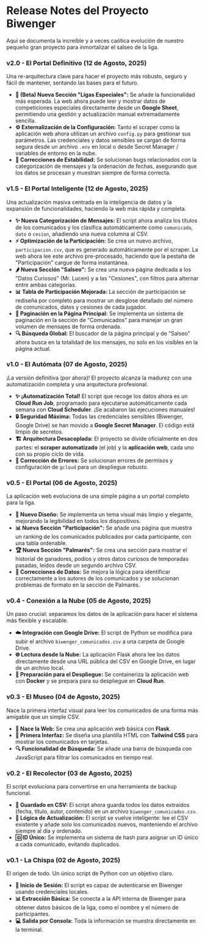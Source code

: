 # Release Notes del Proyecto Biwenger

Aquí se documenta la increíble y a veces caótica evolución de nuestro pequeño gran proyecto para inmortalizar el salseo de la liga.

### **v2.0 - El Portal Definitivo (12 de Agosto, 2025)**

Una re-arquitectura clave para hacer el proyecto más robusto, seguro y fácil de mantener, sentando las bases para el futuro.

* **🚀 (Beta) Nueva Sección "Ligas Especiales":** Se añade la funcionalidad más esperada. La web ahora puede leer y mostrar datos de competiciones especiales directamente desde un **Google Sheet**, permitiendo una gestión y actualización manual extremadamente sencilla.
* **⚙️ Externalización de la Configuración:** Tanto el scraper como la aplicación web ahora utilizan un archivo `config.py` para gestionar sus parámetros. Las credenciales y datos sensibles se cargan de forma segura desde un archivo `.env` en local o desde Secret Manager / variables de entorno en la nube.
* **🐛 Correcciones de Estabilidad:** Se solucionan bugs relacionados con la categorización de mensajes y la ordenación de fechas, asegurando que los datos se procesan y muestran siempre de forma correcta.

### **v1.5 - El Portal Inteligente (12 de Agosto, 2025)**

Una actualización masiva centrada en la inteligencia de datos y la expansión de funcionalidades, haciendo la web más rápida y completa.

* **✨ Nueva Categorización de Mensajes:** El script ahora analiza los títulos de los comunicados y los clasifica automáticamente como `comunicado`, `dato` o `cesion`, añadiendo una nueva columna al CSV.
* **⚡️ Optimización de la Participación:** Se crea un nuevo archivo, `participacion.csv`, que es generado automáticamente por el scraper. La web ahora lee este archivo pre-procesado, haciendo que la pestaña de "Participación" cargue de forma instantánea.
* **🌶️ Nueva Sección "Salseo":** Se crea una nueva página dedicada a los "Datos Curiosos" (Mr. Lucen) y a las "Cesiones", con filtros para alternar entre ambas categorías.
* **📊 Tabla de Participación Mejorada:** La sección de participación se rediseña por completo para mostrar un desglose detallado del número de comunicados, datos y cesiones de cada jugador.
* **📄 Paginación en la Página Principal:** Se implementa un sistema de paginación en la sección de "Comunicados" para manejar un gran volumen de mensajes de forma ordenada.
* **🔍 Búsqueda Global:** El buscador de la página principal y de "Salseo" ahora busca en la totalidad de los mensajes, no solo en los visibles en la página actual.

### **v1.0 - El Autómata (07 de Agosto, 2025)**

¡La versión definitiva (por ahora)! El proyecto alcanza la madurez con una automatización completa y una arquitectura profesional.

* **✨ ¡Automatización Total!** El script que recoge los datos ahora es un **Cloud Run Job**, programado para ejecutarse automáticamente cada semana con **Cloud Scheduler**. ¡Se acabaron las ejecuciones manuales!
* **🔒 Seguridad Máxima:** Todas las credenciales sensibles (Biwenger, Google Drive) se han movido a **Google Secret Manager**. El código está limpio de secretos.
* **🏗️ Arquitectura Desacoplada:** El proyecto se divide oficialmente en dos partes: el **scraper automatizado** (el job) y la **aplicación web**, cada uno con su propio ciclo de vida.
* **🐛 Corrección de Errores:** Se solucionan errores de permisos y configuración de `gcloud` para un despliegue robusto.

### **v0.5 - El Portal (06 de Agosto, 2025)**

La aplicación web evoluciona de una simple página a un portal completo para la liga.

* **🎨 Nuevo Diseño:** Se implementa un tema visual más limpio y elegante, mejorando la legibilidad en todos los dispositivos.
* **📊 Nueva Sección "Participación":** Se añade una página que muestra un ranking de los comunicados publicados por cada participante, con una tabla ordenable.
* **🏆 Nueva Sección "Palmarés":** Se crea una sección para mostrar el historial de ganadores, podios y otros datos curiosos de temporadas pasadas, leídos desde un segundo archivo CSV.
* **🐛 Correcciones de Datos:** Se mejora la lógica para identificar correctamente a los autores de los comunicados y se solucionan problemas de formato en la sección de Palmarés.

### **v0.4 - Conexión a la Nube (05 de Agosto, 2025)**

Un paso crucial: separamos los datos de la aplicación para hacer el sistema más flexible y escalable.

* **☁️ Integración con Google Drive:** El script de Python se modifica para subir el archivo `biwenger_comunicados.csv` a una carpeta de Google Drive.
* **🌐 Lectura desde la Nube:** La aplicación Flask ahora lee los datos directamente desde una URL pública del CSV en Google Drive, en lugar de un archivo local.
* **🚀 Preparación para el Despliegue:** Se containeriza la aplicación web con **Docker** y se prepara para su despliegue en **Cloud Run**.

### **v0.3 - El Museo (04 de Agosto, 2025)**

Nace la primera interfaz visual para leer los comunicados de una forma más amigable que un simple CSV.

* **🐍 Nace la Web:** Se crea una aplicación web básica con **Flask**.
* **🎨 Primera Interfaz:** Se diseña una plantilla HTML con **Tailwind CSS** para mostrar los comunicados en tarjetas.
* **🔍 Funcionalidad de Búsqueda:** Se añade una barra de búsqueda con JavaScript para filtrar los comunicados en tiempo real.

### **v0.2 - El Recolector (03 de Agosto, 2025)**

El script evoluciona para convertirse en una herramienta de backup funcional.

* **💾 Guardado en CSV:** El script ahora guarda todos los datos extraídos (fecha, título, autor, contenido) en un archivo `biwenger_comunicados.csv`.
* **🔄 Lógica de Actualización:** El script se vuelve inteligente: lee el CSV existente y añade solo los comunicados nuevos, manteniendo el archivo siempre al día y ordenado.
* **🆔 ID Único:** Se implementa un sistema de hash para asignar un ID único a cada comunicado, evitando duplicados.

### **v0.1 - La Chispa (02 de Agosto, 2025)**

El origen de todo. Un único script de Python con un objetivo claro.

* **🔑 Inicio de Sesión:** El script es capaz de autenticarse en Biwenger usando credenciales locales.
* **📊 Extracción Básica:** Se conecta a la API interna de Biwenger para obtener datos básicos de la liga, como el nombre y el número de participantes.
* **💻 Salida por Consola:** Toda la información se muestra directamente en la terminal.